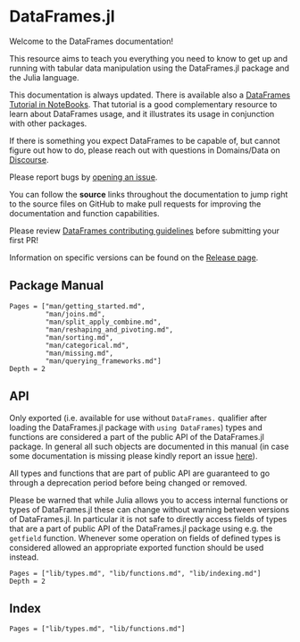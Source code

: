 # DataFrames.jl

Welcome to the DataFrames documentation!

This resource aims to teach you everything you need
to know to get up and running with tabular data manipulation using the DataFrames.jl package
and the Julia language.

This documentation is always updated. There is available also a [DataFrames Tutorial in NoteBooks](https://github.com/bkamins/Julia-DataFrames-Tutorial/). That tutorial is a good complementary resource to learn about DataFrames usage, and it illustrates its usage in conjunction with other packages.

If there is something you expect DataFrames to be capable of, but
cannot figure out how to do, please reach out with questions in Domains/Data on
[Discourse](https://discourse.julialang.org/new-topic?title=[DataFrames%20Question]:%20&body=%23%20Question:%0A%0A%23%20Dataset%20(if%20applicable):%0A%0A%23%20Minimal%20Working%20Example%20(if%20applicable):%0A&category=Domains/Data&tags=question).

Please report bugs by
[opening an issue](https://github.com/JuliaData/DataFrames.jl/issues/new).

You can follow
the **source** links throughout the documentation to jump right to the
source files on GitHub to make pull requests for improving the documentation and function
capabilities.

Please review
[DataFrames contributing guidelines](https://github.com/JuliaData/DataFrames.jl/blob/master/CONTRIBUTING.md)
before submitting your first PR!

Information on specific versions can be found on the [Release page](https://github.com/JuliaData/DataFrames.jl/releases).

## Package Manual

```@contents
Pages = ["man/getting_started.md",
         "man/joins.md",
         "man/split_apply_combine.md",
         "man/reshaping_and_pivoting.md",
         "man/sorting.md",
         "man/categorical.md",
         "man/missing.md",
         "man/querying_frameworks.md"]
Depth = 2
```

## API

Only exported (i.e. available for use without `DataFrames.` qualifier after loading
the DataFrames.jl package with `using DataFrames`) types and functions are considered
a part of the public API of the DataFrames.jl package. In general all such objects
are documented in this manual (in case some documentation is missing
please kindly report an issue [here](https://github.com/JuliaData/DataFrames.jl/issues/new)).

All types and functions that are part of public API are guaranteed to go through a deprecation
period before being changed or removed.

Please be warned that while Julia allows you to access internal functions or types of DataFrames.jl
these can change without warning between versions of DataFrames.jl. In particular
it is not safe to directly access fields of types that are a part of public API
of the DataFrames.jl package using e.g. the `getfield` function. Whenever some
operation on fields of defined types is considered allowed an appropriate exported
function should be used instead.

```@contents
Pages = ["lib/types.md", "lib/functions.md", "lib/indexing.md"]
Depth = 2
```

## Index

```@index
Pages = ["lib/types.md", "lib/functions.md"]
```
